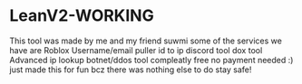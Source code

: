 # LeanV2-WORKING
This tool was made by me and my friend suwmi some of the services we have are Roblox Username/email puller id to ip discord tool dox tool Advanced ip lookup botnet/ddos tool compleatly free no payment needed :) just made this for fun bcz there was nothing else to do stay safe!

